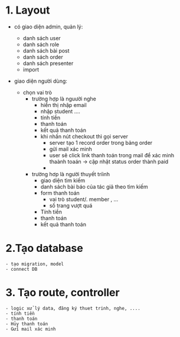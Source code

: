 # 1. Layout
- có giao diện admin, quản lý: 
  - danh sách user 
  - danh sách role
  - danh sách bài post
  - danh sách order
  - danh sách presenter
  - import

- giao diện người dùng:
  - chọn vai trò
    - trường hợp là nguười nghe
        - hiển thị nhập email
        - nhập student ....
        - tính tiền
        - thanh toán
        - kết quả thanh toán
        - khi nhấn nút checkout thì gọi server
          - server tạo 1 record order trong bảng order
          - gửi mail xác minh
          - user sẽ click link thanh toán trong mail để xác minh thaành toaán -> cập nhật status order thành paid
          - 
    - trường hơp là người thuyết triình
      - giao diện tìm kiếm
      - danh sách bài báo của tác giả theo tìm kiếm
      - form thanh toán
        - vai trò student/. member , ...
        - số trang vượt quá
      - Tính tiền
      - thanh toán
      - kết quả thanh toán


# 2.Tạo database
    - tạo migration, model
    - connect DB

# 3. Tạo route, controller
    - logic xử lý data, đăng ký thuet trinh, nghe, .... 
    - tính tiền
    - thanh toán
    - Hủy thanh toán
    - Gửi mail xác minh
    

